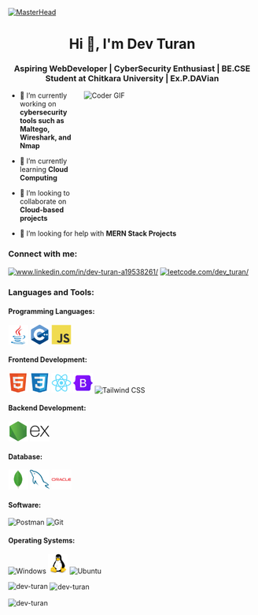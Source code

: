 [![MasterHead](https://user-images.githubusercontent.com/74038190/212284136-03988914-d899-44b4-b1d9-4eeccf656e44.gif)](https://github.com/dev-turan)

<h1 align="center">Hi 👋, I'm Dev Turan</h1>
<h3 align="center">Aspiring WebDeveloper | CyberSecurity Enthusiast | BE.CSE Student at Chitkara University | Ex.P.DAVian</h3>

<img align="right" alt="Coder GIF" height=250 width=350 src="https://raw.githubusercontent.com/TheDudeThatCode/TheDudeThatCode/master/Assets/Developer.gif" />

- 🔭 I’m currently working on **cybersecurity tools such as Maltego, Wireshark, and Nmap**

- 🌱 I’m currently learning **Cloud Computing**

- 👯 I’m looking to collaborate on **Cloud-based projects**

- 🤝 I’m looking for help with **MERN Stack Projects**

<h3 align="left">Connect with me:</h3>
<p align="left">
  <a href="https://linkedin.com/in/www.linkedin.com/in/dev-turan-a19538261/" target="blank"><img align="center" src="https://raw.githubusercontent.com/rahuldkjain/github-profile-readme-generator/master/src/images/icons/Social/linked-in-alt.svg" alt="www.linkedin.com/in/dev-turan-a19538261/" height="30" width="40" /></a>
  <a href="https://www.leetcode.com/leetcode.com/dev_turan/" target="blank"><img align="center" src="https://raw.githubusercontent.com/rahuldkjain/github-profile-readme-generator/master/src/images/icons/Social/leet-code.svg" alt="leetcode.com/dev_turan/" height="30" width="40" /></a>
</p>

<h3 align="left">Languages and Tools:</h3>

<h4 align="left">Programming Languages:</h4>
<p align="left">
  <img src="https://raw.githubusercontent.com/devicons/devicon/master/icons/java/java-original.svg" alt="Java" width="40" height="40"/>
  <img src="https://raw.githubusercontent.com/devicons/devicon/master/icons/cplusplus/cplusplus-original.svg" alt="C++" width="40" height="40"/>
  <img src="https://raw.githubusercontent.com/devicons/devicon/master/icons/javascript/javascript-original.svg" alt="JavaScript" width="40" height="40"/>
</p>

<h4 align="left">Frontend Development:</h4>
<p align="left">
  <img src="https://raw.githubusercontent.com/devicons/devicon/master/icons/html5/html5-original.svg" alt="HTML" width="40" height="40"/>
  <img src="https://raw.githubusercontent.com/devicons/devicon/master/icons/css3/css3-original.svg" alt="CSS" width="40" height="40"/>
  <img src="https://raw.githubusercontent.com/devicons/devicon/master/icons/react/react-original.svg" alt="React" width="40" height="40"/>
  <img src="https://raw.githubusercontent.com/devicons/devicon/master/icons/bootstrap/bootstrap-original.svg" alt="Bootstrap" width="40" height="40"/>
  <img src="https://www.vectorlogo.zone/logos/tailwindcss/tailwindcss-icon.svg" alt="Tailwind CSS" width="40" height="40"/>
</p>

<h4 align="left">Backend Development:</h4>
<p align="left">
  <img src="https://raw.githubusercontent.com/devicons/devicon/master/icons/nodejs/nodejs-original.svg" alt="Node.js" width="40" height="40"/>
  <img src="https://raw.githubusercontent.com/devicons/devicon/master/icons/express/express-original.svg" alt="Express" width="40" height="40"/>
</p>

<h4 align="left">Database:</h4>
<p align="left">
  <img src="https://raw.githubusercontent.com/devicons/devicon/master/icons/mongodb/mongodb-original.svg" alt="MongoDB" width="40" height="40"/>
  <img src="https://raw.githubusercontent.com/devicons/devicon/master/icons/mysql/mysql-original.svg" alt="MySQL" width="40" height="40"/>
  <img src="https://raw.githubusercontent.com/devicons/devicon/master/icons/oracle/oracle-original.svg" alt="Oracle" width="40" height="40"/>
</p>

<h4 align="left">Software:</h4>
<p align="left">
  <img src="https://www.vectorlogo.zone/logos/getpostman/getpostman-icon.svg" alt="Postman" width="40" height="40"/>
  <img src="https://www.vectorlogo.zone/logos/git-scm/git-scm-icon.svg" alt="Git" width="40" height="40"/>
  <!-- Add more software logos as needed -->
</p>

<h4 align="left">Operating Systems:</h4>
<p align="left">
  <img src="https://raw.githubusercontent.com/devicons/devicon/master/icons/windows/windows-original.svg" alt="Windows" width="40" height="40"/>
  <img src="https://raw.githubusercontent.com/devicons/devicon/master/icons/linux/linux-original.svg" alt="Linux" width="40" height="40"/>
  <img src="https://www.vectorlogo.zone/logos/ubuntu/ubuntu-icon.svg" alt="Ubuntu" width="40" height="40"/>
  <!-- Add more OS logos as needed -->
</p>

<p><img align="left" src="https://github-readme-stats.vercel.app/api/top-langs/?username=dev-turan&layout=compact&hide=html" alt="dev-turan" /></p>

<p>&nbsp;<img align="center" src="https://github-readme-stats.vercel.app/api?username=dev-turan&show_icons=true" alt="dev-turan" /></p>

<p><img align="center" src="https://github-readme-streak-stats.herokuapp.com/?user=dev-turan&" alt="dev-turan" /></p>
